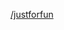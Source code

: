 [/justforfun](/justforfun/README.md)
<br>
<!--[HomePage](https://www.astronom.cz/malir)

> It is not knowledge, but the act of learning, not possession but the act of getting there, which grants the greatest enjoyment.
<br>[Gauss](https://www.brainyquote.com/quotes/carl_friedrich_gauss_319895)




<!--
**amalir/amalir** is a ✨ _special_ ✨ repository because its `README.md` (this file) appears on your GitHub profile.

Here are some ideas to get you started:

- 🔭 I’m currently working on ...
- 🌱 I’m currently learning ...
- 👯 I’m looking to collaborate on ...
- 🤔 I’m looking for help with ...
- 💬 Ask me about ...
- 📫 How to reach me: ...
- 😄 Pronouns: ...
- ⚡ Fun fact: ...
-->
